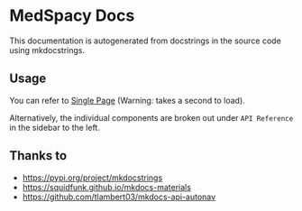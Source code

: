 # MedSpacy Docs 

This documentation is autogenerated from docstrings in the source code
using mkdocstrings.


## Usage 

You can refer to [Single Page](singlepage.md) (Warning: takes a second to
load).

Alternatively, the individual components are broken out under `API
Reference` in the sidebar to the left.


## Thanks to

- https://pypi.org/project/mkdocstrings
- https://squidfunk.github.io/mkdocs-materials
- https://github.com/tlambert03/mkdocs-api-autonav
